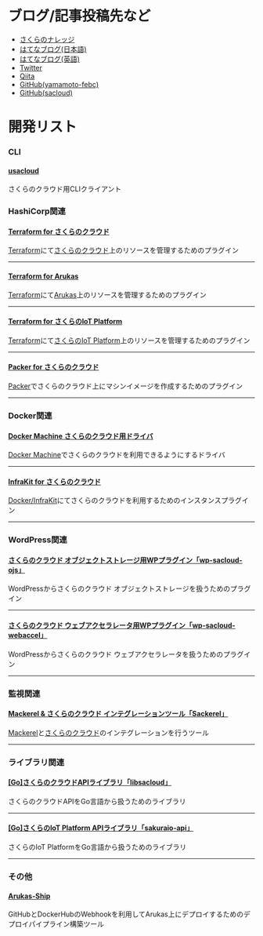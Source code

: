 # ブログ/記事投稿先など

- [さくらのナレッジ](http://knowledge.sakura.ad.jp/author/kazumichi_yamamoto/)
- [はてなブログ(日本語)](http://febc-yamamoto.hatenablog.jp)
- [はてなブログ(英語)](http://febc-yamamoto.hatenablog.com)
- [Twitter](http://twitter.com/yamamoto_febc)
- [Qiita](http://qiita.com/yamamoto-febc)
- [GitHub(yamamoto-febc)](https://github.com/yamamoto-febc)
- [GitHub(sacloud)](https://github.com/sacloud)
 
# 開発リスト

### CLI

#### [usacloud](https://github.com/sacloud/usacloud)

さくらのクラウド用CLIクライアント

### HashiCorp関連

#### [Terraform for さくらのクラウド](https://github.com/yamamoto-febc/terraform-provider-sakuracloud)

[Terraform](https://terraform.io)にて[さくらのクラウド](http://cloud.sakura.ad.jp)上のリソースを管理するためのプラグイン  

---

#### [Terraform for Arukas](https://github.com/yamamoto-febc/terraform-provider-arukas)

[Terraform](https://terraform.io)にて[Arukas](https://arukas.io)上のリソースを管理するためのプラグイン  

---

#### [Terraform for さくらのIoT Platform](https://github.com/yamamoto-febc/terraform-provider-sakuraiot)

[Terraform](https://terraform.io)にて[さくらのIoT Platform](https://iot.sakura.ad.jp/)上のリソースを管理するためのプラグイン  

---

#### [Packer for さくらのクラウド](https://github.com/sacloud/packer-builder-sakuracloud)

[Packer](https://packer.io)でさくらのクラウド上にマシンイメージを作成するためのプラグイン  

---

### Docker関連

#### [Docker Machine さくらのクラウド用ドライバ](https://github.com/yamamoto-febc/docker-machine-sakuracloud)

[Docker Machine](https://docs.docker.com/machine/overview/)でさくらのクラウドを利用できるようにするドライバ

---

#### [InfraKit for さくらのクラウド](https://github.com/sacloud/infrakit.sakuracloud)

[Docker/InfraKit](https://github.com/docker/infrakit)にてさくらのクラウドを利用するためのインスタンスプラグイン 

---

### WordPress関連

#### [さくらのクラウド オブジェクトストレージ用WPプラグイン「wp-sacloud-ojs」](https://github.com/yamamoto-febc/wp-sacloud-ojs)

WordPressからさくらのクラウド オブジェクトストレージを扱うためのプラグイン  

---

#### [さくらのクラウド ウェブアクセラレータ用WPプラグイン「wp-sacloud-webaccel」](https://github.com/yamamoto-febc/wp-sacloud-webaccel)

WordPressからさくらのクラウド ウェブアクセラレータを扱うためのプラグイン  

---

### 監視関連

#### [Mackerel & さくらのクラウド インテグレーションツール「Sackerel」](https://github.com/sacloud/sackerel)

[Mackerel](https://mackerel.io)と[さくらのクラウド](http://cloud.sakura.ad.jp)のインテグレーションを行うツール

---

### ライブラリ関連

#### [[Go]さくらのクラウドAPIライブラリ「libsacloud」](https://github.com/sacloud/libsacloud)

さくらのクラウドAPIをGo言語から扱うためのライブラリ  

---

#### [[Go]さくらのIoT Platform APIライブラリ「sakuraio-api」](https://github.com/yamamoto-febc/sakuraio-api)

さくらのIoT PlatformをGo言語から扱うためのライブラリ  

---

### その他

#### [Arukas-Ship](https://github.com/yamamoto-febc/arukas-ship)

GitHubとDockerHubのWebhookを利用してArukas上にデプロイするためのデプロイパイプライン構築ツール  
